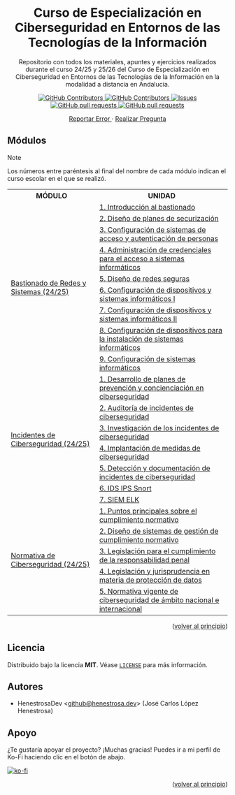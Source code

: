 <div id="top"></div>

<div align="center">
	<h1 align="center">Curso de Especialización en Ciberseguridad en Entornos de las Tecnologías de la Información</h1>
	<p align="center">
		Repositorio con todos los materiales, apuntes y ejercicios realizados durante el curso 24/25 y 25/26 del Curso de Especialización en Ciberseguridad en Entornos de las Tecnologías de la Información en la modalidad a distancia en Andalucía.
	</p>
	<p align="center">
		<a href="https://github.com/HenestrosaDev/curso-especializacion-ciberseguridad-ti/stargazers">
			<img 
				src="https://img.shields.io/github/stars/HenestrosaDev/curso-especializacion-ciberseguridad-ti" 
				alt="GitHub Contributors" 
			/>
		</a>
		<a href="https://github.com/HenestrosaDev/curso-especializacion-ciberseguridad-ti/graphs/contributors">
			<img 
				src="https://img.shields.io/github/contributors/HenestrosaDev/curso-especializacion-ciberseguridad-ti" 
				alt="GitHub Contributors" 
			/>
		</a>
		<a href="https://github.com/HenestrosaDev/curso-especializacion-ciberseguridad-ti/issues">
			<img 
				src="https://img.shields.io/github/issues/HenestrosaDev/curso-especializacion-ciberseguridad-ti" 
				alt="Issues" 
			/>
		</a>
		<a href="https://github.com/HenestrosaDev/curso-especializacion-ciberseguridad-ti/pulls">
			<img 
				src="https://img.shields.io/github/issues-pr/HenestrosaDev/curso-especializacion-ciberseguridad-ti" 
				alt="GitHub pull requests" 
			/>
		</a>
		<a href="https://github.com/HenestrosaDev/curso-especializacion-ciberseguridad-ti/blob/main/LICENSE">
			<img 
				src="https://img.shields.io/github/license/HenestrosaDev/curso-especializacion-ciberseguridad-ti" 
				alt="GitHub pull requests" 
			/>
		</a>
	</p>
	<p align="center">
		<a href="https://github.com/HenestrosaDev/curso-especializacion-ciberseguridad-ti/issues/new/choose">
			Reportar Error
		</a> 
		· 
		<a href="https://github.com/HenestrosaDev/curso-especializacion-ciberseguridad-ti/discussions">
			Realizar Pregunta
		</a>
	</p>
</div>

## Módulos

>[!NOTE]
>Los números entre paréntesis al final del nombre de cada módulo indican el curso escolar en el que se realizó.

<table>
	<tr>
		<th>MÓDULO</th>
		<th>UNIDAD</th>
	</tr>
	<tr>
		<td rowspan="9">
			<a href="https://github.com/HenestrosaDev/curso-especializacion-ciberseguridad-ti/tree/main/Bastionado%20de%20Redes%20y%20Sistemas">
				Bastionado de Redes y Sistemas (24/25)
			</a>
		</td>
		<td>
			<a href="https://github.com/HenestrosaDev/curso-especializacion-ciberseguridad-ti/tree/main/Bastionado%20de%20Redes%20y%20Sistemas/U1%20Introducci%C3%B3n%20al%20bastionado">
				1. Introducción al bastionado
			</a>
		</td>
	</tr>
	<tr>
		<td>
			<a href="https://github.com/HenestrosaDev/curso-especializacion-ciberseguridad-ti/tree/main/Bastionado%20de%20Redes%20y%20Sistemas/U2%20Dise%C3%B1o%20de%20planes%20de%20securizaci%C3%B3n">
				2. Diseño de planes de securización
			</a>
		</td>
	</tr>
	<tr>
		<td>
			<a href="https://github.com/HenestrosaDev/curso-especializacion-ciberseguridad-ti/tree/main/Bastionado%20de%20Redes%20y%20Sistemas/U3%20Configuraci%C3%B3n%20de%20sistemas%20de%20acceso%20y%20autenticaci%C3%B3n%20de%20personas"> 
				3. Configuración de sistemas de acceso y autenticación de personas
			</a>
		</td>
	</tr>
	<tr>
		<td>
			<a href="https://github.com/HenestrosaDev/curso-especializacion-ciberseguridad-ti/tree/main/Bastionado%20de%20Redes%20y%20Sistemas/U4%20Administraci%C3%B3n%20de%20credenciales%20para%20el%20acceso%20a%20sistemas%20inform%C3%A1ticos">
				4. Administración de credenciales para el acceso a sistemas informáticos
			</a>
		</td>
	</tr>
	<tr>
		<td>
			<a href="https://github.com/HenestrosaDev/curso-especializacion-ciberseguridad-ti/tree/main/Bastionado%20de%20Redes%20y%20Sistemas/U5%20Dise%C3%B1o%20de%20redes%20seguras">
				5. Diseño de redes seguras
			</a>
		</td>
	</tr>
	<tr>
		<td>
			<a href="https://github.com/HenestrosaDev/curso-especializacion-ciberseguridad-ti/tree/main/Bastionado%20de%20Redes%20y%20Sistemas/U6%20Configuraci%C3%B3n%20de%20dispositivos%20y%20sistemas%20inform%C3%A1ticos%20I">
				6. Configuración de dispositivos y sistemas informáticos I
			</a>
		</td>
	</tr>
	<tr>
		<td>
			<a href="https://github.com/HenestrosaDev/curso-especializacion-ciberseguridad-ti/tree/main/Bastionado%20de%20Redes%20y%20Sistemas/U7%20Configuraci%C3%B3n%20de%20dispositivos%20y%20sistemas%20inform%C3%A1ticos%20II">
				7. Configuración de dispositivos y sistemas informáticos II
			</a>
		</td>
	</tr>
	<tr>
		<td>
			<a href="https://github.com/HenestrosaDev/curso-especializacion-ciberseguridad-ti/tree/main/Bastionado%20de%20Redes%20y%20Sistemas/U8%20Configuraci%C3%B3n%20de%20dispositivos%20para%20la%20instalaci%C3%B3n%20sistemas%20inform%C3%A1ticos">
				8. Configuración de dispositivos para la instalación de sistemas informáticos
			</a>
		</td>
	</tr>
	<tr>
		<td>
			<a href="https://github.com/HenestrosaDev/curso-especializacion-ciberseguridad-ti/tree/main/Bastionado%20de%20Redes%20y%20Sistemas/U6%20Configuraci%C3%B3n%20de%20sistemas%20inform%C3%A1ticos">
				9. Configuración de sistemas informáticos
			</a>
		</td>
	</tr>
	<tr>
		<td rowspan="7">
			<a href="https://github.com/HenestrosaDev/curso-especializacion-ciberseguridad-ti/tree/main/Incidentes%20de%20Ciberseguridad">
				Incidentes de Ciberseguridad (24/25)
			</a>
		</td>
		<td>
			<a href="https://github.com/HenestrosaDev/curso-especializacion-ciberseguridad-ti/tree/main/Incidentes%20de%20Ciberseguridad/U1%20Desarrollo%20de%20planes%20de%20prevenci%C3%B3n%20y%20concienciaci%C3%B3n%20en%20ciberseguridad">
				1. Desarrollo de planes de prevención y concienciación en ciberseguridad
			</a>
		</td>	
	</tr>
	<tr>
		<td>
			<a href="https://github.com/HenestrosaDev/curso-especializacion-ciberseguridad-ti/tree/main/Incidentes%20de%20Ciberseguridad/U2%20Auditor%C3%ADa%20de%20incidentes%20de%20ciberseguridad">
				2. Auditoría de incidentes de ciberseguridad
			</a>
		</td>
	</tr>
	<tr>
		<td>
			<a href="https://github.com/HenestrosaDev/curso-especializacion-ciberseguridad-ti/tree/main/Incidentes%20de%20Ciberseguridad/U3%20Investigaci%C3%B3n%20de%20los%20incidentes%20de%20ciberseguridad">
				3. Investigación de los incidentes de ciberseguridad
			</a>
		</td>
	</tr>
	<tr>
		<td>
			<a href="https://github.com/HenestrosaDev/curso-especializacion-ciberseguridad-ti/tree/main/Incidentes%20de%20Ciberseguridad/U4%20Implantaci%C3%B3n%20de%20medidas%20de%20ciberseguridad">
				4. Implantación de medidas de ciberseguridad
			</a>
		</td>
	</tr>
	<tr>
		<td>
			<a href="https://github.com/HenestrosaDev/curso-especializacion-ciberseguridad-ti/tree/main/Incidentes%20de%20Ciberseguridad/U5%20Detecci%C3%B3n%20y%20documentaci%C3%B3n%20de%20incidentes%20de%20ciberseguridad">
				5. Detección y documentación de incidentes de ciberseguridad
			</a>
		</td>
	</tr>
	<tr>
		<td>
			<a href="https://github.com/HenestrosaDev/curso-especializacion-ciberseguridad-ti/tree/main/Incidentes%20de%20Ciberseguridad/U6%20IDS%20IPS%20Snort">
				6. IDS IPS Snort
			</a>
		</td>
	</tr>
	<tr>
		<td>
			<a href="https://github.com/HenestrosaDev/curso-especializacion-ciberseguridad-ti/tree/main/Incidentes%20de%20Ciberseguridad/U7%20SIEM%20ELK">
				7. SIEM ELK
			</a>
		</td>
	</tr>
	<tr>
		<td rowspan="5">
			<a href="https://github.com/HenestrosaDev/curso-especializacion-ciberseguridad-ti/tree/main/Normativa%20de%20Ciberseguridad">
				Normativa de Ciberseguridad (24/25)
			</a>
		</td>
		<td>
			<a href="https://github.com/HenestrosaDev/curso-especializacion-ciberseguridad-ti/tree/main/Normativa%20de%20Ciberseguridad/U1%20Puntos%20principales%20sobre%20el%20cumplimiento%20normativo">
				1. Puntos principales sobre el cumplimiento normativo
			</a>
		</td>	
	</tr>
	<tr>
		<td>
			<a href="https://github.com/HenestrosaDev/curso-especializacion-ciberseguridad-ti/tree/main/Normativa%20de%20Ciberseguridad/U2%20Dise%C3%B1o%20de%20sistemas%20de%20gesti%C3%B3n%20de%20cumplimiento%20normativo">
				2. Diseño de sistemas de gestión de cumplimiento normativo
			</a>
		</td>
	</tr>
	<tr>
		<td>
			<a href="https://github.com/HenestrosaDev/curso-especializacion-ciberseguridad-ti/tree/main/Normativa%20de%20Ciberseguridad/U3%20Legislaci%C3%B3n%20para%20el%20cumplimiento%20de%20la%20responsabilidad%20penal">
				3. Legislación para el cumplimiento de la responsabilidad penal
			</a>
		</td>
	</tr>
	<tr>
		<td>
			<a href="https://github.com/HenestrosaDev/curso-especializacion-ciberseguridad-ti/tree/main/Normativa%20de%20Ciberseguridad/U4%20Legislaci%C3%B3n%20y%20jurisprudencia%20en%20materia%20de%20protecci%C3%B3n%20de%20datos">
				4. Legislación y jurisprudencia en materia de protección de datos
			</a>
		</td>
	</tr>
	<tr>
		<td>
			<a href="https://github.com/HenestrosaDev/curso-especializacion-ciberseguridad-ti/tree/main/Normativa%20de%20Ciberseguridad/U5%20Normativa%20vigente%20de%20ciberseguridad%20de%20%C3%A1mbito%20nacional%20e%20internacional">
				5. Normativa vigente de ciberseguridad de ámbito nacional e internacional
			</a>
		</td>
	</tr>
</table>

<p align="right">(<a href="#top">volver al principio</a>)</p>

## Licencia

Distribuido bajo la licencia **MIT**. Véase [`LICENSE`](https://github.com/HenestrosaDev/curso-especializacion-ciberseguridad-ti/blob/main/LICENSE) para más información.

## Autores

- HenestrosaDev <[github@henestrosa.dev](github@henestrosa.dev)> (José Carlos López Henestrosa)

## Apoyo

¿Te gustaría apoyar el proyecto? ¡Muchas gracias! Puedes ir a mi perfil de Ko-Fi haciendo clic en el botón de abajo.

[![ko-fi](https://ko-fi.com/img/githubbutton_sm.svg)](https://ko-fi.com/U7U5J6COZ)

<p align="right">(<a href="#top">volver al principio</a>)</p>
